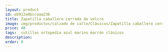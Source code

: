 ```yaml
---
layout: product
id: eb912e0bccaaa236
title: Zapatilla caballero cerrada de velcro 
image: img/productos/calzado de calle/Clásicos/Zapatilla caballero cerrada de velcro =40= cutillas ortopedia azul marino marrón clásicos.webp
price: 40
tags:  cutillas ortopedia azul marino marrón clásicos
description: 
order: 0
---
```

